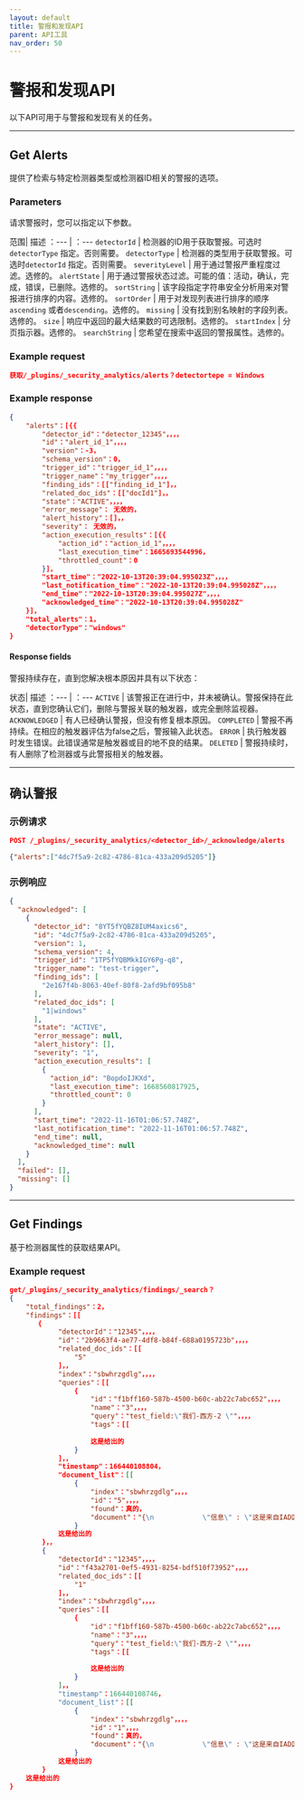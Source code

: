 ```yaml
---
layout: default
title: 警报和发现API
parent: API工具
nav_order: 50
---
```



# 警报和发现API

以下API可用于与警报和发现有关的任务。

---
## Get Alerts

提供了检索与特定检测器类型或检测器ID相关的警报的选项。

### Parameters

请求警报时，您可以指定以下参数。

范围| 描述
：--- | ：---
`detectorId` | 检测器的ID用于获取警报。可选时`detectorType` 指定。否则需要。
`detectorType` | 检测器的类型用于获取警报。可选时`detectorId` 指定。否则需要。
`severityLevel` | 用于通过警报严重程度过滤。选修的。
`alertState` | 用于通过警报状态过滤。可能的值：活动，确认，完成，错误，已删除。选修的。
`sortString` | 该字段指定字符串安全分析用来对警报进行排序的内容。选修的。
`sortOrder` | 用于对发现列表进行排序的顺序`ascending` 或者`descending`。选修的。
`missing` | 没有找到别名映射的字段列表。选修的。
`size` | 响应中返回的最大结果数的可选限制。选修的。
`startIndex` | 分页指示器。选修的。
`searchString` | 您希望在搜索中返回的警报属性。选修的。

### Example request

```json
获取/_plugins/_security_analytics/alerts？detectortepe = Windows
```

### Example response

```json
{
    "alerts"：[{{
        "detector_id"："detector_12345"，，，，
        "id"："alert_id_1"，，，，
        "version"：-3，
        "schema_version"：0，
        "trigger_id"："trigger_id_1"，，，，
        "trigger_name"："my_trigger"，，，，
        "finding_ids"：[["finding_id_1"]，，
        "related_doc_ids"：[["docId1"]，，
        "state"："ACTIVE"，，，，
        "error_message"： 无效的，
        "alert_history"：[]，，
        "severity"： 无效的，
        "action_execution_results"：[{{
            "action_id"："action_id_1"，，，，
            "last_execution_time"：1665693544996，
            "throttled_count"：0
        }]，
        "start_time"："2022-10-13T20:39:04.995023Z"，，，，
        "last_notification_time"："2022-10-13T20:39:04.995028Z"，，，，
        "end_time"："2022-10-13T20:39:04.995027Z"，，，，
        "acknowledged_time"："2022-10-13T20:39:04.995028Z"
    }]，
    "total_alerts"：1，
    "detectorType"："windows"
}
```

#### Response fields

警报持续存在，直到您解决根本原因并具有以下状态：

状态| 描述
：--- | ：---
`ACTIVE` | 该警报正在进行中，并未被确认。警报保持在此状态，直到您确认它们，删除与警报关联的触发器，或完全删除监视器。
`ACKNOWLEDGED` | 有人已经确认警报，但没有修复根本原因。
`COMPLETED` | 警报不再持续。在相应的触发器评估为false之后，警报输入此状态。
`ERROR` | 执行触发器时发生错误。此错误通常是触发器或目的地不良的结果。
`DELETED` | 警报持续时，有人删除了检测器或与此警报相关的触发器。

---
## 确认警报

### 示例请求

```json
POST /_plugins/_security_analytics/<detector_id>/_acknowledge/alerts

{"alerts":["4dc7f5a9-2c82-4786-81ca-433a209d5205"]}
```

### 示例响应

```json
{
  "acknowledged": [
    {
      "detector_id": "8YT5fYQBZ8IUM4axics6",
      "id": "4dc7f5a9-2c82-4786-81ca-433a209d5205",
      "version": 1,
      "schema_version": 4,
      "trigger_id": "1TP5fYQBMkkIGY6Pg-q8",
      "trigger_name": "test-trigger",
      "finding_ids": [
        "2e167f4b-8063-40ef-80f8-2afd9bf095b8"
      ],
      "related_doc_ids": [
        "1|windows"
      ],
      "state": "ACTIVE",
      "error_message": null,
      "alert_history": [],
      "severity": "1",
      "action_execution_results": [
        {
          "action_id": "BopdoIJKXd",
          "last_execution_time": 1668560817925,
          "throttled_count": 0
        }
      ],
      "start_time": "2022-11-16T01:06:57.748Z",
      "last_notification_time": "2022-11-16T01:06:57.748Z",
      "end_time": null,
      "acknowledged_time": null
    }
  ],
  "failed": [],
  "missing": []
}
```

---
## Get Findings

基于检测器属性的获取结果API。

### Example request

```json
get/_plugins/_security_analytics/findings/_search？
{
    "total_findings"：2，
    "findings"：[[
       {
            "detectorId"："12345"，，，，
            "id"："2b9663f4-ae77-4df8-b84f-688a0195723b"，，，，
            "related_doc_ids"：[[
                "5"
            ]，，
            "index"："sbwhrzgdlg"，，，，
            "queries"：[[
                {
                    "id"："f1bff160-587b-4500-b60c-ab22c7abc652"，，，，
                    "name"："3"，，，，
                    "query"："test_field:\"我们-西方-2 \""，，，，
                    "tags"：[[
                        
                    这是给出的
                }
            ]，，
            "timestamp"：166440108804，
            "document_list"：[[
                {
                    "index"："sbwhrzgdlg"，，，，
                    "id"："5"，，，，
                    "found"：真的，
                    "document"："{\n            \"信息\" : \"这是来自IAD区域的错误\",\n            \"test_strict_date_time \" : \"2022-09-28T21：38：02.888Z \",\n            \"test_field \" : \"我们-西方-2 \"\n        }"
                }
            这是给出的
        }，，
        {
            "detectorId"："12345"，，，，
            "id"："f43a2701-0ef5-4931-8254-bdf510f73952"，，，，
            "related_doc_ids"：[[
                "1"
            ]，，
            "index"："sbwhrzgdlg"，，，，
            "queries"：[[
                {
                    "id"："f1bff160-587b-4500-b60c-ab22c7abc652"，，，，
                    "name"："3"，，，，
                    "query"："test_field:\"我们-西方-2 \""，，，，
                    "tags"：[[
                        
                    这是给出的
                }
            ]，，
            "timestamp"：166440108746，
            "document_list"：[[
                {
                    "index"："sbwhrzgdlg"，，，，
                    "id"："1"，，，，
                    "found"：真的，
                    "document"："{\n            \"信息\" : \"这是来自IAD区域的错误\",\n            \"test_strict_date_time \" : \"2022-09-28T21：38：02.888Z \",\n            \"test_field \" : \"我们-西方-2 \"\n        }"
                }
            这是给出的
        }
    这是给出的
}
```


